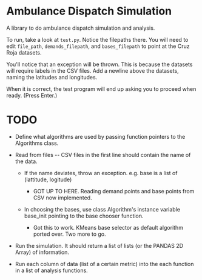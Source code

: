 # Ambulance Dispatch Simulation

A library to do ambulance dispatch simulation and analysis. 

To run, take a look at `test.py`. Notice the filepaths there. You will need to edit 
`file_path`, `demands_filepath`, and `bases_filepath` to point at the Cruz Roja datasets. 

You'll notice that an exception will be thrown. This is because the datasets will require
labels in the CSV files. Add a newline above the datasets, naming the latitudes and longitudes.

When it is correct, the test program will end up asking you to proceed when ready. (Press Enter.) 

# TODO 

- Define what algorithms are used by passing function pointers to the Algorithms class. 

- Read from files -- CSV files in the first line should contain the name of the data.

	- If the name deviates, throw an exception. e.g. base is a list of (lattitude, logitude)
		- GOT UP TO HERE. Reading demand points and base points from CSV now implemented.

	- In choosing the bases, use class Algorithm's instance variable base_init pointing to the 
	base chooser function.

		- Got this to work. KMeans base selector as default algorithm ported over. Two more to go.

- Run the simulation. It should return a list of lists (or the PANDAS 2D Array) of information.

- Run each column of data (list of a certain metric) into the each function in a list of analysis functions.